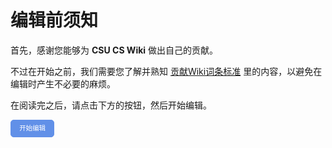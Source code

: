 <!-- disqus: -->
# 编辑前须知

首先，感谢您能够为 **CSU CS Wiki** 做出自己的贡献。

不过在开始之前，我们需要您了解并熟知 [贡献Wiki词条标准](./Intro/docs-guide.md) 里的内容，以避免在编辑时产生不必要的麻烦。

在阅读完之后，请点击下方的按钮，然后开始编辑。

<a id="btn-startedit" style="padding: 0.75em 1.25em; display: inline-block; line-height: 1; text-decoration: none; white-space: nowrap; cursor: pointer; border: 1px solid #6190e8; border-radius: 5px; background-color: #6190e8; color: #fff; outline: none; font-size: 0.75em;">开始编辑</a>

<script>
	function getQueryVariable(name, dft)
	{
		var reg = new RegExp('(^|&)' + name + '=([^&]*)(&|$)', 'i');
		var r = window.location.search.substr(1).match(reg);
		if (r != null)
		{
			return unescape(r[2]);
		}
		return dft;
	}
	document.getElementById("btn-startedit").href = "https://github.com/CSU-CS-WIKI/csu-cs-wiki/edit/master/docs" + getQueryVariable("ref", "");
</script>


